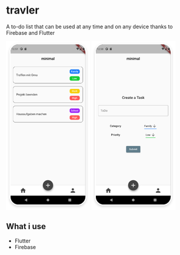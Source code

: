 # travler

A to-do list that can be used at any time and on any device thanks to Firebase and Flutter

<img src="readme_src/screen2.png" alt="" />
<img src="readme_src/screen1.png" alt="" />

## What i use

- Flutter
- Firebase
